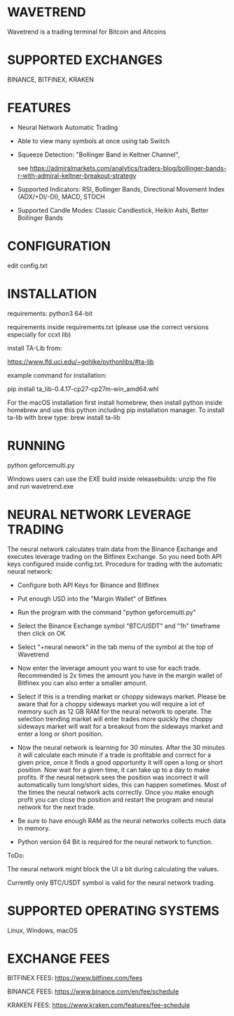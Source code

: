 ﻿WAVETREND
==
Wavetrend is a trading terminal for Bitcoin and Altcoins

SUPPORTED EXCHANGES
=====
BINANCE, BITFINEX, KRAKEN

FEATURES
=====

* Neural Network Automatic Trading

* Able to view many symbols at once using tab Switch

* Squeeze Detection: "Bollinger Band in Keltner Channel",

    see https://admiralmarkets.com/analytics/traders-blog/bollinger-bands-r-with-admiral-keltner-breakout-strategy

* Supported Indicators: RSI, Bollinger Bands, Directional Movement Index (ADX/+DI/-DI), MACD, STOCH

* Supported Candle Modes: Classic Candlestick, Heikin Ashi, Better Bollinger Bands 

CONFIGURATION
=====

edit config.txt

INSTALLATION
=====
requirements: python3 64-bit

requirements inside requirements.txt (please use the correct versions especially for ccxt lib)

install TA-Lib from:

https://www.lfd.uci.edu/~gohlke/pythonlibs/#ta-lib

example command for installation:

pip install ta_lib-0.4.17-cp27-cp27m-win_amd64.whl

For the macOS installation first install homebrew,
then install python inside homebrew and use this python
including pip installation manager.
To install ta-lib with brew type:
brew install ta-lib

RUNNING
=====
python geforcemulti.py

Windows users can use the EXE build inside
releasebuilds\: unzip the file and run wavetrend.exe

NEURAL NETWORK LEVERAGE TRADING
=====
The neural network calculates train data from the Binance
Exchange and executes leverage trading on the Bitfinex Exchange.
So you need both API keys configured inside config.txt.
Procedure for trading with the automatic neural network:

* Configure both API Keys for Binance and Bitfinex

* Put enough USD into the "Margin Wallet" of Bitfinex

* Run the program with the command "python geforcemulti.py"

* Select the Binance Exchange symbol "BTC/USDT" and "1h"  timeframe then click on OK

* Select "+neural nework" in the tab menu of the symbol at the top of Wavetrend

* Now enter the leverage amount you want to use for each trade.
  Recommended is 2x times the amount you have in the margin wallet
  of Bitfinex you can also enter a smaller amount.

* Select if this is a trending market or choppy sideways market. Please be aware that
  for a choppy sideways market you will require a lot of memory such as 12 GB RAM for the neural
  network to operate.
  The selection trending market will enter trades more quickly the choppy sideways market will wait
  for a breakout from the sideways market and enter a long or short position.

* Now the neural network is learning for 30 minutes. After the 30 minutes
  it will calculate each minute if a trade is profitable and correct for a given price,
  once it finds a good opportunity it will open a long or short position.
  Now wait for a given time, it can take up to a day to make profits. If the neural
  network sees the position was incorrect it will automatically turn long/short sides,
  this can happen sometimes. Most of the times the neural network acts correctly.
  Once you make enough profit you can close the position and restart the program and
  neural network for the next trade.
  
* Be sure to have enough RAM as the neural networks collects much data in memory.

* Python version 64 Bit is required for the neural network to function.

ToDo:

The neural network might block the UI a bit during calculating the values.

Currently only BTC/USDT symbol is valid for the neural network trading.

SUPPORTED OPERATING SYSTEMS
=====
Linux, Windows, macOS

EXCHANGE FEES
=====
BITFINEX FEES: https://www.bitfinex.com/fees

BINANCE FEES: https://www.binance.com/en/fee/schedule

KRAKEN FEES: https://www.kraken.com/features/fee-schedule
